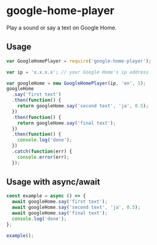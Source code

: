 google-home-player
==================

Play a sound or say a text on Google Home.

## Usage

```js
var GoogleHomePlayer = require('google-home-player');

var ip = 'x.x.x.x'; // your Google Home's ip address

var googleHome = new GoogleHomePlayer(ip, 'en', 1);
googleHome
  .say('first text')
  .then(function() {
    return googleHome.say('second text', 'ja', 0.5);
  })
  .then(function() {
    return googleHome.say('final text');
  })
  .then(function() {
    console.log('done');
  })
  .catch(function(err) {
    console.error(err);
  });
```

## Usage with async/await

```js
const example = async () => {
  await googleHome.say('first text');
  await googleHome.say('second text', 'ja', 0.5);
  await googleHome.say('final text');
  console.log('done');
};

example();
```
